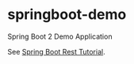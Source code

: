 # springboot-demo
Spring Boot 2 Demo Application

See [Spring Boot Rest Tutorial](https://octoperf.com/blog/2018/02/22/spring-boot-rest-tutorial/).